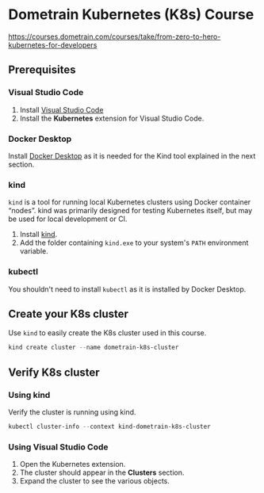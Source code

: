 # Dometrain Kubernetes (K8s) Course

https://courses.dometrain.com/courses/take/from-zero-to-hero-kubernetes-for-developers

## Prerequisites

### Visual Studio Code
1. Install [Visual Studio Code](https://code.visualstudio.com/download)
2. Install the **Kubernetes** extension for Visual Studio Code.

### Docker Desktop
Install [Docker Desktop](https://docs.docker.com/desktop/install/windows-install/) as it is needed for the Kind tool explained in the next section.

### kind
`kind` is a tool for running local Kubernetes clusters using Docker container “nodes”.
kind was primarily designed for testing Kubernetes itself, but may be used for local development or CI.

1. Install [kind](https://kind.sigs.k8s.io/).
2. Add the folder containing `kind.exe` to your system's `PATH` environment variable.

### kubectl
You shouldn't need to install `kubectl` as it is installed by Docker Desktop.

## Create your K8s cluster
Use `kind` to easily create the K8s cluster used in this course.

```powershell
kind create cluster --name dometrain-k8s-cluster
```

## Verify K8s cluster

### Using kind
Verify the cluster is running using kind.

```powershell
kubectl cluster-info --context kind-dometrain-k8s-cluster
```

### Using Visual Studio Code
1. Open the Kubernetes extension.
2. The cluster should appear in the **Clusters** section.
3. Expand the cluster to see the various objects.
